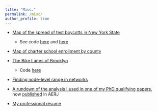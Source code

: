 ```yaml
---
title: "Misc."
permalink: /misc/
author_profile: true
---
```


- [Map of the spread of test boycotts in New York State](http://ramorel.github.io/files/map_of_test_boycotts.html)
  - See code [here](https://github.com/ramorel/good_time_fun_time/blob/master/R/map_of_test_boycotts.R) and [here](https://github.com/ramorel/good_time_fun_time/blob/master/R/map_of_test_boycotts.Rmd)

- [Map of charter school enrollment by county](http://ramorel.github.io/files/charter_growth.html)

- [The Bike Lanes of Brooklyn](http://ramorel.github.io/files/bike_lanes_of_brooklyn.html)
  - Code [here](https://github.com/ramorel/good_time_fun_time/blob/master/R/bike_lanes_of_brooklyn.Rmd)
  
- [Finding node-level range in networks](https://ramorel.github.io/network-range/)

- [A rundown of the analysis I used in one of my PhD qualifying papers](https://github.com/ramorel/grad-school/blob/master/R/trial_research_sample.md), now [published](https://journals.sagepub.com/doi/full/10.3102/0002831218788528) in AERJ

- [My professional résumé](https://ramorel.github.io/files/resume_paquin_morel)
